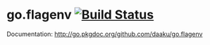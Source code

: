 go.flagenv [![Build Status](https://secure.travis-ci.org/daaku/go.flagenv.png)](http://travis-ci.org/daaku/go.flagenv)
==========

Documentation: http://go.pkgdoc.org/github.com/daaku/go.flagenv
